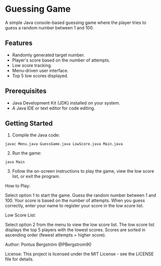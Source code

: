 # Guessing Game

A simple Java console-based guessing game where the player tries to guess a random number between 1 and 100.

## Features

- Randomly generated target number.
- Player's score based on the number of attempts.
- Low score tracking.
- Menu-driven user interface.
- Top 5 low scores displayed.

## Prerequisites

- Java Development Kit (JDK) installed on your system.
- A Java IDE or text editor for code editing.

## Getting Started

1. Compile the Java code:
```
javac Menu.java GuessGame.java LowScore.java Main.java
```
2. Run the game:

```
java Main
```
3. Follow the on-screen instructions to play the game, view the low score list, or exit the program.


How to Play:

Select option 1 to start the game.
Guess the random number between 1 and 100.
Your score is based on the number of attempts.
When you guess correctly, enter your name to register your score in the low score list.

Low Score List:

Select option 2 from the menu to view the low score list.
The low score list displays the top 5 players with the lowest scores.
Scores are sorted in ascending order (fewest attempts = higher score).

Author:
Pontus Bergström @PBergstrom90

License:
This project is licensed under the MIT License - see the LICENSE file for details.
